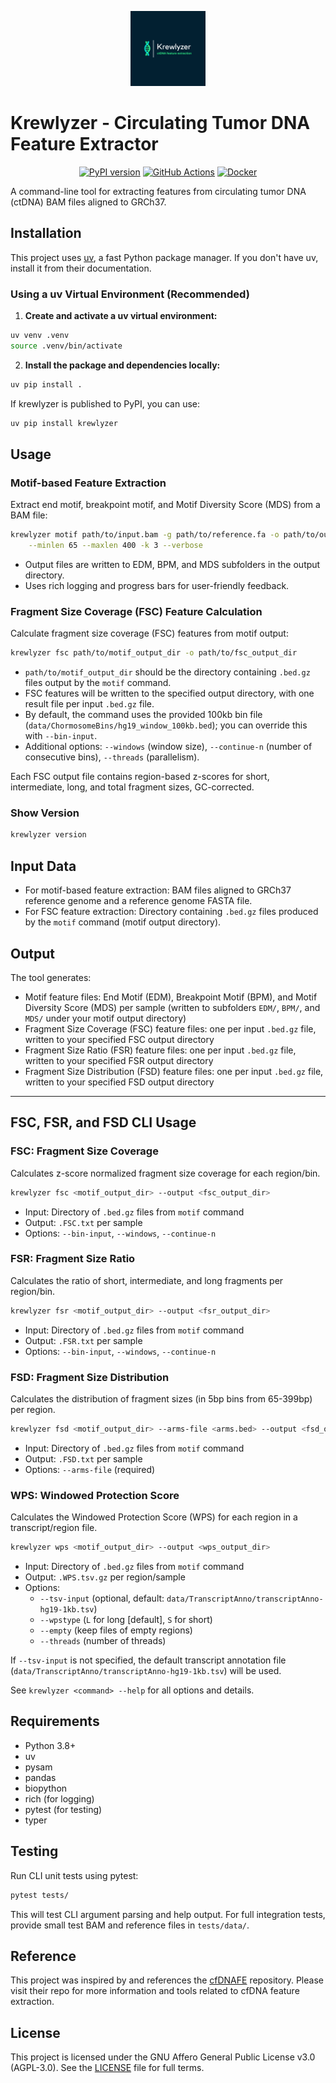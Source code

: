 <p align="center">
  <img src="krewlyzer/logo.svg" alt="Krewlyzer logo" width="120"/>
</p>

# Krewlyzer - Circulating Tumor DNA Feature Extractor

<p align="center">
  <a href="https://pypi.org/project/krewlyzer/"><img src="https://img.shields.io/pypi/v/krewlyzer.svg?color=blue" alt="PyPI version"></a>
  <a href="https://github.com/msk-acess/krewlyzer/actions"><img src="https://github.com//msk-acess/krewlyzer/workflows/CI/badge.svg" alt="GitHub Actions"></a>
  <a href="https://github.com//msk-acess/krewlyzer/pkgs/container/krewlyzer"><img src="https://img.shields.io/badge/docker-ready-blue.svg" alt="Docker"></a>
</p>

A command-line tool for extracting features from circulating tumor DNA (ctDNA) BAM files aligned to GRCh37.

## Installation

This project uses [uv](https://github.com/astral-sh/uv), a fast Python package manager. If you don't have uv, install it from their documentation.

### Using a uv Virtual Environment (Recommended)

1. **Create and activate a uv virtual environment:**

```bash
uv venv .venv
source .venv/bin/activate
```

2. **Install the package and dependencies locally:**

```bash
uv pip install .
```

If krewlyzer is published to PyPI, you can use:

```bash
uv pip install krewlyzer
```

## Usage

### Motif-based Feature Extraction

Extract end motif, breakpoint motif, and Motif Diversity Score (MDS) from a BAM file:

```bash
krewlyzer motif path/to/input.bam -g path/to/reference.fa -o path/to/output_dir \
    --minlen 65 --maxlen 400 -k 3 --verbose
```

- Output files are written to EDM, BPM, and MDS subfolders in the output directory.
- Uses rich logging and progress bars for user-friendly feedback.

### Fragment Size Coverage (FSC) Feature Calculation

Calculate fragment size coverage (FSC) features from motif output:

```bash
krewlyzer fsc path/to/motif_output_dir -o path/to/fsc_output_dir
```

- `path/to/motif_output_dir` should be the directory containing `.bed.gz` files output by the `motif` command.
- FSC features will be written to the specified output directory, with one result file per input `.bed.gz` file.
- By default, the command uses the provided 100kb bin file (`data/ChormosomeBins/hg19_window_100kb.bed`); you can override this with `--bin-input`.
- Additional options: `--windows` (window size), `--continue-n` (number of consecutive bins), `--threads` (parallelism).

Each FSC output file contains region-based z-scores for short, intermediate, long, and total fragment sizes, GC-corrected.


### Show Version

```bash
krewlyzer version
```

## Input Data

- For motif-based feature extraction: BAM files aligned to GRCh37 reference genome and a reference genome FASTA file.
- For FSC feature extraction: Directory containing `.bed.gz` files produced by the `motif` command (motif output directory).

## Output

The tool generates:
- Motif feature files: End Motif (EDM), Breakpoint Motif (BPM), and Motif Diversity Score (MDS) per sample (written to subfolders `EDM/`, `BPM/`, and `MDS/` under your motif output directory)
- Fragment Size Coverage (FSC) feature files: one per input `.bed.gz` file, written to your specified FSC output directory
- Fragment Size Ratio (FSR) feature files: one per input `.bed.gz` file, written to your specified FSR output directory
- Fragment Size Distribution (FSD) feature files: one per input `.bed.gz` file, written to your specified FSD output directory

---

## FSC, FSR, and FSD CLI Usage

### FSC: Fragment Size Coverage
Calculates z-score normalized fragment size coverage for each region/bin.

```bash
krewlyzer fsc <motif_output_dir> --output <fsc_output_dir>
```
- Input: Directory of `.bed.gz` files from `motif` command
- Output: `.FSC.txt` per sample
- Options: `--bin-input`, `--windows`, `--continue-n`

### FSR: Fragment Size Ratio
Calculates the ratio of short, intermediate, and long fragments per region/bin.

```bash
krewlyzer fsr <motif_output_dir> --output <fsr_output_dir>
```
- Input: Directory of `.bed.gz` files from `motif` command
- Output: `.FSR.txt` per sample
- Options: `--bin-input`, `--windows`, `--continue-n`

### FSD: Fragment Size Distribution
Calculates the distribution of fragment sizes (in 5bp bins from 65-399bp) per region.

```bash
krewlyzer fsd <motif_output_dir> --arms-file <arms.bed> --output <fsd_output_dir>
```
- Input: Directory of `.bed.gz` files from `motif` command
- Output: `.FSD.txt` per sample
- Options: `--arms-file` (required)

### WPS: Windowed Protection Score
Calculates the Windowed Protection Score (WPS) for each region in a transcript/region file.

```bash
krewlyzer wps <motif_output_dir> --output <wps_output_dir>
```
- Input: Directory of `.bed.gz` files from `motif` command
- Output: `.WPS.tsv.gz` per region/sample
- Options:
  - `--tsv-input` (optional, default: `data/TranscriptAnno/transcriptAnno-hg19-1kb.tsv`)
  - `--wpstype` (`L` for long [default], `S` for short)
  - `--empty` (keep files of empty regions)
  - `--threads` (number of threads)

If `--tsv-input` is not specified, the default transcript annotation file (`data/TranscriptAnno/transcriptAnno-hg19-1kb.tsv`) will be used.

See `krewlyzer <command> --help` for all options and details.

## Requirements

- Python 3.8+
- uv
- pysam
- pandas
- biopython
- rich (for logging)
- pytest (for testing)
- typer

## Testing

Run CLI unit tests using pytest:

```bash
pytest tests/
```

This will test CLI argument parsing and help output. For full integration tests, provide small test BAM and reference files in `tests/data/`.


## Reference

This project was inspired by and references the [cfDNAFE](https://github.com/Cuiwanxin1998/cfDNAFE) repository. Please visit their repo for more information and tools related to cfDNA feature extraction.

## License

This project is licensed under the GNU Affero General Public License v3.0 (AGPL-3.0). See the [LICENSE](./LICENSE) file for full terms.
